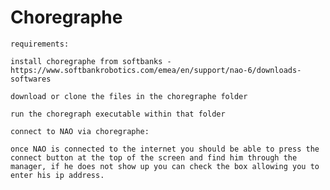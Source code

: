 # Choregraphe
	requirements:

	install choregraphe from softbanks - https://www.softbankrobotics.com/emea/en/support/nao-6/downloads-softwares

	download or clone the files in the choregraphe folder

	run the choregraph executable within that folder

	connect to NAO via choregraphe:

	once NAO is connected to the internet you should be able to press the connect button at the top of the screen and find him through the manager, if he does not show up you can check the box allowing you to enter his ip address.